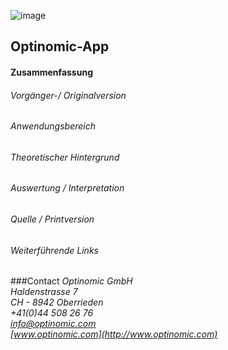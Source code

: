 

![image](http://www.ottiger.org/optinomic_logo/optinomic_logo_small.png)
## Optinomic-App 


#### Zusammenfassung
###### Vorgänger-/ Originalversion

###### Anwendungsbereich

###### Theoretischer Hintergrund


###### Auswertung / Interpretation


###### Quelle / Printversion


###### Weiterführende Links



###Contact
*Optinomic GmbH*   
*Haldenstrasse 7*     
*CH - 8942 Oberrieden*     
*+41(0)44 508 26 76*    
*info@optinomic.com*   
*[www.optinomic.com](http://www.optinomic.com)*   

